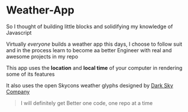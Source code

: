 # Weather-App

<p>So I thought of building little blocks and solidifying my knowledge of Javascript</p>

Virtually <em>everyone</em> builds a weather app this days, I choose to follow suit and in 
the process learn to become aa better Engineer with real and awesome projects in my repo

This app uses the <b>location</b> and <b>local time</b> of your computer in rendering some of its features

It also uses the open Skycons weather glyphs designed by <a href ="https://darkskyapp.github.io/skycons/"> Dark Sky Company</a>

<blockquote>I will definitely get Better one code, one repo at a time</blockquote>
